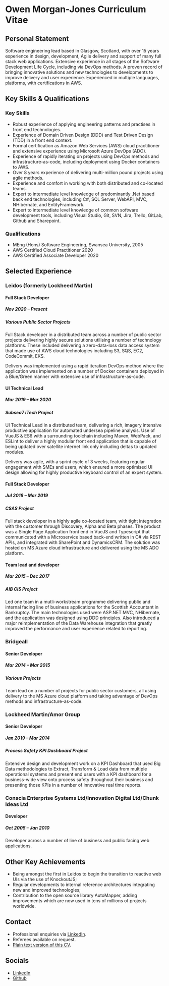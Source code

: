 # Owen Morgan-Jones Curriculum Vitae

## Personal Statement

Software engineering lead based in Glasgow, Scotland, with over 15 years experience in design, development, Agile delivery and support of many full stack web applications. Extensive experience in all stages of the Software Development Life Cycle, including via DevOps methods. A proven record of bringing innovative solutions and new technologies to developments to improve delivery and user experience. Experienced in multiple languages, platforms, with certifications in AWS.

## Key Skills & Qualifications

### Key Skills

* Robust experience of applying engineering patterns and practises in front end technologies.
* Experience of Domain Driven Design (DDD) and Test Driven Design (TDD) in a front end context.
* Formal certification as Amazon Web Services (AWS) cloud practitioner and extensive experience using Microsoft Azure DevOps (ADO).
* Experience of rapidly iterating on projects using DevOps methods and infrastructure-as-code, including deployment using Docker containers to AWS.
* Over 8 years experience of delivering multi-million pound projects using agile methods.
* Experience and comfort in working with both distributed and co-located teams.
* Expert to intermediate level knowledge of predominantly .Net based back end technologies, including C#, SQL Server, WebAPI, MVC, NHibernate, and EntityFramework.
* Expert to intermediate level knowledge of common software development tools, including Visual Studio, Git, SVN, Jira, Trello, GitLab, Github and Sharepoint.

### Qualifications

* MEng (Hons) Software Engineering, Swansea University, 2005
* AWS Certified Cloud Practitioner 2020
* AWS Certified Associate Developer 2020

## Selected Experience

### Leidos (formerly Lockheed Martin)

#### Full Stack Developer

##### Nov 2020 &ndash; Present

##### Various Public Sector Projects

Full Stack developer in a distributed team across a number of public sector projects delivering highly secure solutions utilising a number of technology platforms. These included delivering a zero-data-loss data access system that made use of AWS cloud technologies including S3, SQS, EC2, CodeCommit, EKS.

Delivery was implemented using a rapid iteration DevOps method where the application was implemented on a number of Docker containers deployed in a Blue/Green manner with extensive use of infrastructure-as-code.

#### UI Technical Lead

##### Mar 2019 &ndash; Mar 2020

##### Subsea7 iTech Project

UI Technical Lead in a distributed team, delivering a rich, imagery intensive productive application for automated undersea pipeline analysis. Use of VueJS & ES6 with a surrounding toolchain including Maven, WebPack, and ESLint to deliver a highly modular front end application that is capable of being updated over satellite internet link only including deltas to updated modules.

Delivery was agile, with a sprint cycle of 3 weeks, featuring regular engagement with SMEs and users, which ensured a more optimised UI design allowing for highly productive keyboard control of an expert system.

#### Full Stack Developer

##### Jul 2018 &ndash; Mar 2019

##### CSAS Project

Full stack developer in a highly agile co-located team, with tight integration with the customer through Discovery, Alpha and Beta phases. The product was a Single Page Application front end in VueJS and Typescript that communicated with a Microservice based back-end written in C# via REST APIs, and integrated with SharePoint and DynamicsCRM. The solution was hosted on MS Azure cloud infrastructure and delivered using the MS ADO platform.

#### Team lead and developer

##### Mar 2015 &ndash; Dec 2017

##### AIB CIS Project

Led one team in a mutli-workstream programme delivering public and internal facing line of business applications for the Scottish Accountant in Bankruptcy. The main technologies used were ASP.NET MVC, NHibernate, and the application was designed using DDD principles. Also introduced a major reimplementation of the Data Warehouse integration that greatly improved the performance and user experience related to reporting.

### Bridgeall

#### Senior Developer

##### Mar 2014 &ndash; Mar 2015

##### Various Projects

Team lead on a number of projects for public sector customers, all using delivery to the MS Azure cloud platform and taking advantage of DevOps methods and infrastructure-as-code.

### Lockheed Martin/Amor Group

#### Senior Developer

##### Jan 2019 &ndash; Mar 2014

##### Process Safety KPI Dashboard Project

Extensive design and development work on a KPI Dashboard that used Big Data methodologies to Extract, Transform & Load data from multiple operational systems and present end users with a KPI dashboard for a business-wide view onto process safety throughout their business and presenting those KPIs in a number of innovative real time reports.

### Conscia Enterprise Systems Ltd/Innovation Digital Ltd/Chunk Ideas Ltd

#### Developer

##### Oct 2005 &ndash; Jan 2010

Developer across a number of line of business and public facing web applications.

## Other Key Achievements

* Being amongst the first in Leidos to begin the transition to reactive web UIs via the use of KnockoutJS;
* Regular developments to internal reference architectures integrating new and improved technologies;
* Contribution to the open source library AutoMapper, adding improvements which are now used in tens of millions of projects worldwide.

## Contact

* Professional enquiries via [LinkedIn](https://www.linkedin.com/in/owenmorganjones/).
* Referees available on request.
* [Plain text version of this CV](./cv.md).

## Socials

* [LinkedIn](https://www.linkedin.com/in/owenmorganjones/)
* [Github](https://github.com/Sharkwald)
